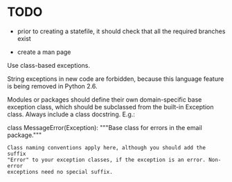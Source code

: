 TODO
====

- prior to creating a statefile, it should check that all the required branches exist

- create a man page

Use class-based exceptions.

String exceptions in new code are forbidden, because this language feature is
being removed in Python 2.6.

Modules or packages should define their own domain-specific base exception
class, which should be subclassed from the built-in Exception class. Always
include a class docstring. E.g.:

class MessageError(Exception):
    """Base class for errors in the email package."""

	Class naming conventions apply here, although you should add the suffix
	"Error" to your exception classes, if the exception is an error. Non-error
	exceptions need no special suffix.

